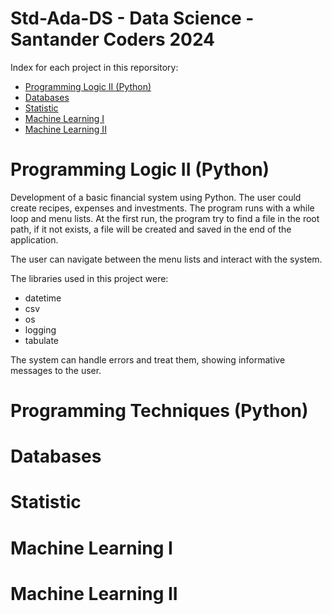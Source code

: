 <h1>Std-Ada-DS - Data Science - Santander Coders 2024</h1>

Index for each project in this reporsitory:

  * [Programming Logic II (Python)](#programming-logic-ii-python)
  * [Databases](#databases)
  * [Statistic](#statistic)
  * [Machine Learning I](#machine-learning-i)
  * [Machine Learning II](#machine-learning-ii)



# Programming Logic II (Python)

  Development of a basic financial system using Python.
  The user could create recipes, expenses and investments. The program runs with a while loop and menu lists.
  At the first run, the program try to find a file in the root path, if it not exists, a file will be created and saved in the end of the application.
  
  The user can navigate between the menu lists and interact with the system.
  
  The libraries used in this project were:
  - datetime
  - csv
  - os
  - logging
  - tabulate
  
  The system can handle errors and treat them, showing informative messages to the user.


# Programming Techniques (Python)

# Databases

# Statistic

# Machine Learning I

# Machine Learning II
